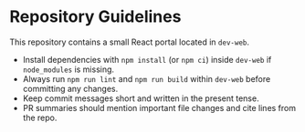 # Repository Guidelines

This repository contains a small React portal located in `dev-web`.

* Install dependencies with `npm install` (or `npm ci`) inside `dev-web` if `node_modules` is missing.
* Always run `npm run lint` and `npm run build` within `dev-web` before committing any changes.
* Keep commit messages short and written in the present tense.
* PR summaries should mention important file changes and cite lines from the repo.
